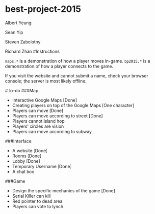 best-project-2015
=================
Albert Yeung

Sean Yip

Steven Zabolotny

Richard Zhan
#Instructions

`maps.*` is a demonstration of how a player moves in-game.
`bp2015.*` is a demonstration of how a player connects to the game.

If you visit the website and cannot submit a name, check your browser console; the server is most likely offline.

#To-do
###Map
* Interactive Google Maps [Done]
* Creating players on top of the Google Maps [One character]
* Players can move [Done]
* Players can move according to street [Done]
* Players cannot island hop
* Players' circles are vision
* Players can move according to subway

###Interface
* A website [Done]
* Rooms [Done]
* Lobby [Done]
* Temporary Username [Done]
* A chat box

###Game
* Design the specific mechanics of the game [Done]
* Serial Killer can kill
* Red pointer to dead area
* Players can vote to lynch
